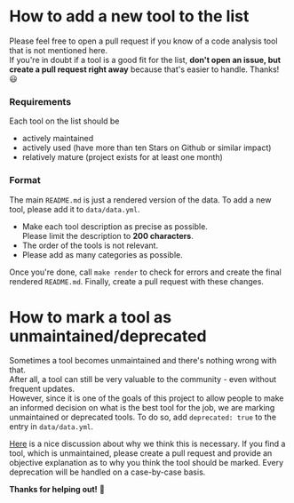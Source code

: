 # How to add a new tool to the list

Please feel free to open a pull request if you know of a code analysis tool that
is not mentioned here.  
If you're in doubt if a tool is a good fit for the list, **don't open an issue,
but create a pull request right away** because that's easier to handle. Thanks!
:smiley:

### Requirements

Each tool on the list should be

- actively maintained
- actively used (have more than ten Stars on Github or similar impact)
- relatively mature (project exists for at least one month)

### Format

The main `README.md` is just a rendered version of the data. To add a new tool,
please add it to `data/data.yml`.

- Make each tool description as precise as possible.  
  Please limit the description to **200 characters**.
- The order of the tools is not relevant.
- Please add as many categories as possible.

Once you're done, call `make render` to check for errors and create the final
rendered `README.md`. Finally, create a pull request with these changes.

# How to mark a tool as unmaintained/deprecated

Sometimes a tool becomes unmaintained and there's nothing wrong with that.  
After all, a tool can still be very valuable to the community - even without
frequent updates.  
However, since it is one of the goals of this project to allow people to make an
informed decision on what is the best tool for the job, we are marking
unmaintained or deprecated tools. To do so, add `deprecated: true` to the entry
in `data/data.yml`.

[Here](https://github.com/mre/awesome-static-analysis/issues/223) is a nice
discussion about why we think this is necessary. If you find a tool, which is
unmaintained, please create a pull request and provide an objective explanation
as to why you think the tool should be marked. Every deprecation will be handled
on a case-by-case basis.

**Thanks for helping out!** :tada:
